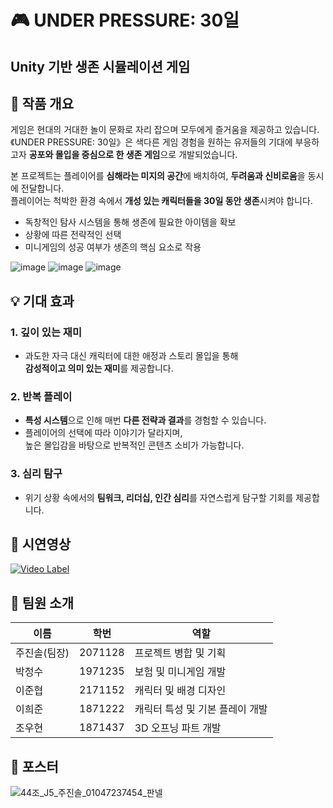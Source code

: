# 🎮 UNDER PRESSURE: 30일  
## Unity 기반 생존 시뮬레이션 게임

## 📖 작품 개요

게임은 현대의 거대한 놀이 문화로 자리 잡으며 모두에게 즐거움을 제공하고 있습니다.  
《UNDER PRESSURE: 30일》은 색다른 게임 경험을 원하는 유저들의 기대에 부응하고자 **공포와 몰입을 중심으로 한 생존 게임**으로 개발되었습니다.

본 프로젝트는 플레이어를 **심해라는 미지의 공간**에 배치하여, **두려움과 신비로움**을 동시에 전달합니다.  
플레이어는 척박한 환경 속에서 **개성 있는 캐릭터들을 30일 동안 생존**시켜야 합니다.

- 독창적인 탐사 시스템을 통해 생존에 필요한 아이템을 확보  
- 상황에 따른 전략적인 선택  
- 미니게임의 성공 여부가 생존의 핵심 요소로 작용

![image](https://github.com/user-attachments/assets/e9b933db-9c26-42b9-921c-c250127f4aa9)
![image](https://github.com/user-attachments/assets/e37e1d37-fd2c-40b5-996b-0faf0c4a9f58)
![image](https://github.com/user-attachments/assets/7b69623e-7d94-4893-adb6-9b037cb9c289)

## 💡 기대 효과

### 1. 깊이 있는 재미
- 과도한 자극 대신 캐릭터에 대한 애정과 스토리 몰입을 통해  
  **감성적이고 의미 있는 재미**를 제공합니다.

### 2. 반복 플레이
- **특성 시스템**으로 인해 매번 **다른 전략과 결과**를 경험할 수 있습니다.  
- 플레이어의 선택에 따라 이야기가 달라지며,  
  높은 몰입감을 바탕으로 반복적인 콘텐츠 소비가 가능합니다.

### 3. 심리 탐구
- 위기 상황 속에서의 **팀워크, 리더십, 인간 심리**를 자연스럽게 탐구할 기회를 제공합니다.


## 🎥 시연영상
[![Video Label](http://img.youtube.com/vi/8flKB_ywX28/maxresdefault.jpg)](https://youtu.be/8flKB_ywX28)

## 👥 팀원 소개

|  이름  |  학번  |  역할  |
|-------|-------|-------|
| 주진솔(팀장) | 2071128 | 프로젝트 병합 및 기획 |
| 박정수 | 1971235 | 보험 및 미니게임 개발 |
| 이준협 | 2171152 | 캐릭터 및 배경 디자인 |
| 이희준 | 1871222 | 캐릭터 특성 및 기본 플레이 개발 |
| 조우현 | 1871437 | 3D 오프닝 파트 개발 |


## 📃 포스터

![44조_J5_주진솔_01047237454_판넬](https://github.com/user-attachments/assets/2e366b28-9659-4e34-8349-36f85e79090b)

